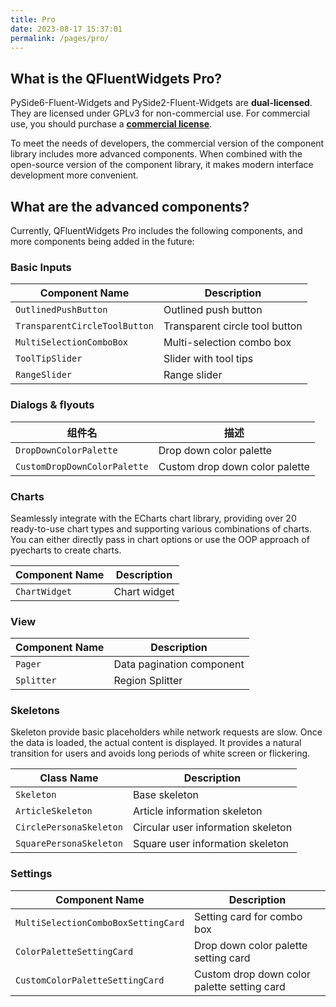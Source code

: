 ```yaml
---
title: Pro
date: 2023-08-17 15:37:01
permalink: /pages/pro/
---
```


## What is the QFluentWidgets Pro?

PySide6-Fluent-Widgets and PySide2-Fluent-Widgets are **dual-licensed**. They are licensed under GPLv3 for non-commercial use. For commercial use, you should purchase a [**commercial license**](/price).

To meet the needs of developers, the commercial version of the component library includes more advanced components. When combined with the open-source version of the component library, it makes modern interface development more convenient.

## What are the advanced components?

Currently, QFluentWidgets Pro includes the following components, and more components being added in the future:

### Basic Inputs

| Component Name                | Description                    |
| ----------------------------- | ------------------------------ |
| `OutlinedPushButton`          | Outlined push button           |
| `TransparentCircleToolButton` | Transparent circle tool button |
| `MultiSelectionComboBox`      | Multi-selection combo box      |
| `ToolTipSlider`               | Slider with tool tips          |
| `RangeSlider`                 | Range slider                   |

### Dialogs & flyouts

| 组件名                       | 描述                           |
| ---------------------------- | ------------------------------ |
| `DropDownColorPalette`       | Drop down color palette        |
| `CustomDropDownColorPalette` | Custom drop down color palette |

### Charts

Seamlessly integrate with the ECharts chart library, providing over 20 ready-to-use chart types and supporting various combinations of charts. You can either directly pass in chart options or use the OOP approach of pyecharts to create charts.

| Component Name | Description  |
| -------------- | ------------ |
| `ChartWidget`  | Chart widget |


### View
| Component Name | Description               |
| -------------- | ------------------------- |
| `Pager`        | Data pagination component |
| `Splitter`     | Region Splitter           |


### Skeletons

Skeleton provide basic placeholders while network requests are slow. Once the data is loaded, the actual content is displayed. It provides a natural transition for users and avoids long periods of white screen or flickering.

| Class Name              | Description                        |
| ----------------------- | ---------------------------------- |
| `Skeleton`              | Base skeleton                      |
| `ArticleSkeleton`       | Article information skeleton       |
| `CirclePersonaSkeleton` | Circular user information skeleton |
| `SquarePersonaSkeleton` | Square user information skeleton   |


### Settings

| Component Name                      | Description                                 |
| ----------------------------------- | ------------------------------------------- |
| `MultiSelectionComboBoxSettingCard` | Setting card for combo box                  |
| `ColorPaletteSettingCard`           | Drop down color palette setting card        |
| `CustomColorPaletteSettingCard`     | Custom drop down color palette setting card |